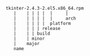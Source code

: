 ` tkinter-2.4.3-2.el5.x86_64.rpm`  
`    |    | | | |  |     |`  
`    |    | | | |  |     arch`  
`    |    | | | |  platform`  
`    |    | | | release`  
`    |    | | build`  
`    |    | minor`  
`    |    major`  
`    name`
